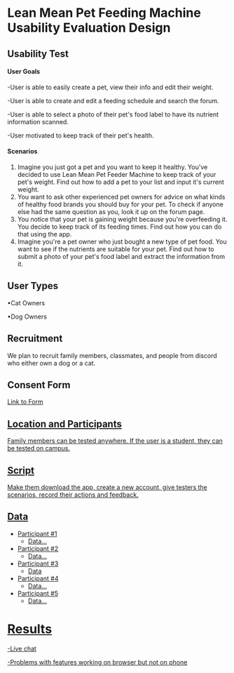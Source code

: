 # Lean Mean Pet Feeding Machine Usability Evaluation Design
## Usability Test
#### User Goals
  -User is able to easily create a pet, view their info and edit their weight.
  
  -User is able to create and edit a feeding schedule and search the forum.
  
  -User is able to select a photo of their pet's food label to have its nutrient information scanned.

  -User motivated to keep track of their pet's health.

#### Scenarios
 1. Imagine you just got a pet and you want to keep it healthy. You've decided to use Lean Mean Pet Feeder Machine to keep track of your pet's weight. Find out how to add a pet to your list and input it's current weight.
 2. You want to ask other experienced pet owners for advice on what kinds of healthy food brands you should buy for your pet. To check if anyone else had the same question as you, look it up on the forum page.
 3. You notice that your pet is gaining weight because you're overfeeding it. You decide to keep track of its feeding times. Find out how you can do that using the app.
 4. Imagine you're a pet owner who just bought a new type of pet food. You want to see if the nutrients are suitable for your pet. Find out how to submit a photo of your pet's food label and extract the information from it.

## User Types
  •Cat Owners

  •Dog Owners 

## Recruitment
We plan to recruit family members, classmates, and people from discord who either own a dog or a cat.

## Consent Form
<a href="https://docs.google.com/document/d/1DPY_STlWvWqsiC2z6-3xnyx54cwUNanE2D_dJVf2jPI/edit">Link to Form

## Location and Participants 

Family members can be tested anywhere. If the user is a student, they can be tested on campus.

## Script
Make them download the app, create a new account, give testers the scenarios, record their actions and feedback.

## Data
* Participant #1
    * Data...
* Participant #2
    * Data...
* Participant #3
    * Data
* Participant #4
    * Data...
* Participant #5
    * Data...
        
# Results
-Live chat 

-Problems with features working on browser but not on phone